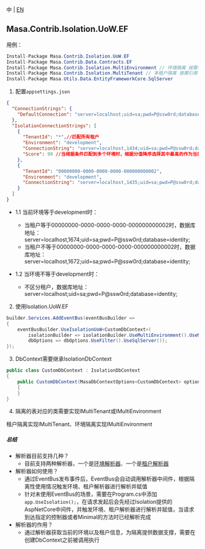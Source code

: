 中 | [EN](README.md)

## Masa.Contrib.Isolation.UoW.EF

用例：

```C#
Install-Package Masa.Contrib.Isolation.UoW.EF
Install-Package Masa.Contrib.Data.Contracts.EF
Install-Package Masa.Contrib.Isolation.MultiEnvironment // 环境隔离 按需引用
Install-Package Masa.Contrib.Isolation.MultiTenant // 多租户隔离 按需引用
Install-Package Masa.Utils.Data.EntityFrameworkCore.SqlServer
```

1. 配置`appsettings.json`
``` appsettings.json
{
  "ConnectionStrings": {
    "DefaultConnection": "server=localhost;uid=sa;pwd=P@ssw0rd;database=identity;"
  },
  "IsolationConnectionStrings": [
    {
      "TenantId": "*",//匹配所有租户
      "Environment": "development",
      "ConnectionString": "server=localhost,1434;uid=sa;pwd=P@ssw0rd;database=identity;",
      "Score": 99 //当根据条件匹配到多个环境时，根据分值降序选择其中最高的作为当前DbContext的链接地址，Score默认为100
    },
    {
      "TenantId": "00000000-0000-0000-0000-000000000002",
      "Environment": "development",
      "ConnectionString": "server=localhost,1435;uid=sa;pwd=P@ssw0rd;database=identity;"
    }
  ]
}
```

* 1.1 当前环境等于development时：
  * 当租户等于00000000-0000-0000-0000-000000000002时，数据库地址：server=localhost,1674;uid=sa;pwd=P@ssw0rd;database=identity;
  * 当租户不等于00000000-0000-0000-0000-000000000002时，数据库地址：server=localhost,1672;uid=sa;pwd=P@ssw0rd;database=identity;

* 1.2 当环境不等于development时：
  * 不区分租户，数据库地址：server=localhost;uid=sa;pwd=P@ssw0rd;database=identity;

2. 使用Isolation.UoW.EF
``` C#
builder.Services.AddEventBus(eventBusBuilder =>
{
    eventBusBuilder.UseIsolationUoW<CustomDbContext>(
        isolationBuilder => isolationBuilder.UseMultiEnvironment().UseMultiTenant(),// 按需选择使用环境或者租户隔离
        dbOptions => dbOptions.UseFilter().UseSqlServer());
});
```

3. DbContext需要继承IsolationDbContext

``` C#
public class CustomDbContext : IsolationDbContext
{
    public CustomDbContext(MasaDbContextOptions<CustomDbContext> options) : base(options)
    {
    }
}
```

4. 隔离的表对应的类需要实现IMultiTenant或IMultiEnvironment

租户隔离实现IMultiTenant、环境隔离实现IMultiEnvironment

##### 总结
* 解析器目前支持几种？
  * 目前支持两种解析器，一个是[环境解析器](../Masa.Contrib.Isolation.MultiEnvironment/README.zh-CN.md)、一个是[租户解析器](../Masa.Contrib.Isolation.MultiTenant/README.zh-CN.md)
* 解析器如何使用？
  * 通过EventBus发布事件后，EventBus会自动调用解析器中间件，根据隔离性使用情况触发环境、租户解析器进行解析并赋值
  * 针对未使用EventBus的场景，需要在Program.cs中添加`app.UseIsolation();`，在请求发起后会先经过Isolation提供的AspNetCore中间件，并触发环境、租户解析器进行解析并赋值，当请求到达指定的控制器或者Minimal的方法时已经解析完成
* 解析器的作用？
  * 通过解析器获取当前的环境以及租户信息，为隔离提供数据支撑，需要在创建DbContext之前被调用执行